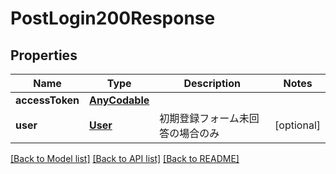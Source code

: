 # PostLogin200Response

## Properties
Name | Type | Description | Notes
------------ | ------------- | ------------- | -------------
**accessToken** | [**AnyCodable**](.md) |  | 
**user** | [**User**](User.md) | 初期登録フォーム未回答の場合のみ  | [optional] 

[[Back to Model list]](../README.md#documentation-for-models) [[Back to API list]](../README.md#documentation-for-api-endpoints) [[Back to README]](../README.md)


